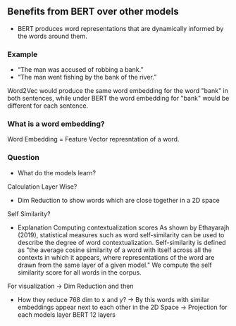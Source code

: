 ## Benefits from BERT over other models

- BERT produces word representations that are dynamically informed by the
words around them.

### Example

- “The man was accused of robbing a bank.”
- “The man went fishing by the bank of the river.”

Word2Vec would produce the same word embedding for the word "bank" in both sentences,
while under BERT the word embedding for "bank" would be different
  for each sentence.

### What is a word embedding?

Word Embedding = Feature Vector represntation of a word.


### Question
- What do the models learn?


Calculation
Layer Wise?
- Dim Reduction to show words which are close together in a 2D space

Self Similarity?
- Explanation 
Computing contextualization scores
As shown by Ethayarajh (2019), statistical measures such as word self-similarity can be used to describe the degree of word contextualization. Self-similarity is defined as "the average cosine
similarity of a word with itself across all the contexts in which it appears, where representations of the word are drawn from the same layer of a given model." 
We compute the self similarity score for all words in the corpus.


For visualization -> Dim Reduction and then 
- How they reduce 768 dim to x and y?
-> By this words with similar embeddings appear next to each other in the 2D Space
-> Projection for each models layer BERT 12 layers

